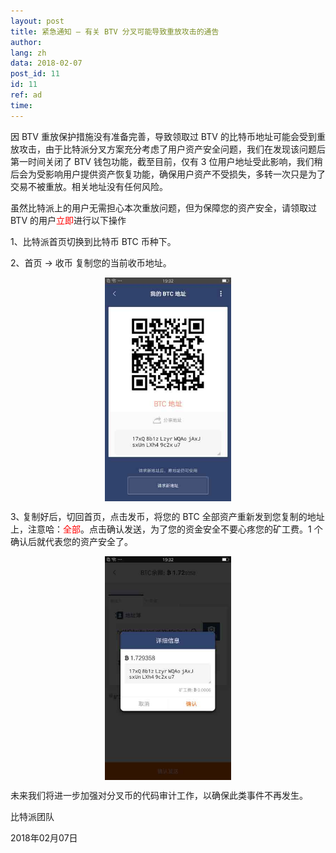```yaml
---
layout: post
title: 紧急通知 — 有关 BTV 分叉可能导致重放攻击的通告
author: 
lang: zh
data: 2018-02-07
post_id: 11
id: 11
ref: ad
time: 
---
```


因 BTV 重放保护措施没有准备完善，导致领取过 BTV 的比特币地址可能会受到重放攻击，由于比特派分叉方案充分考虑了用户资产安全问题，我们在发现该问题后第一时间关闭了 BTV 钱包功能，截至目前，仅有 3 位用户地址受此影响，我们稍后会为受影响用户提供资产恢复功能，确保用户资产不受损失，多转一次只是为了交易不被重放。相关地址没有任何风险。


虽然比特派上的用户无需担心本次重放问题，但为保障您的资产安全，请领取过 BTV 的用户<span style="color: red">立即</span>进行以下操作


<p>1、比特派首页切换到比特币 BTC 币种下。</p>


<p>2、首页 -> 收币 复制您的当前收币地址。</p>


<p style="text-align:center">
<img src="/img/Group-3.jpg" style="border: 0;
    -ms-interpolation-mode: bicubic;
    vertical-align: middle;
    max-width: 40%;">
</p>



<p>3､ 复制好后，切回首页，点击发币，将您的 BTC 全部资产重新发到您复制的地址上，注意哈：<span style="color: red">全部</span>。点击确认发送，为了您的资金安全不要心疼您的矿工费。1 个确认后就代表您的资产安全了。</p>

<p style="text-align:center">
<img src="/img/Group-4.jpg" style="border: 0;
    -ms-interpolation-mode: bicubic;
    vertical-align: middle;
    max-width: 40%;">
</p>


未来我们将进一步加强对分叉币的代码审计工作，以确保此类事件不再发生。

比特派团队

2018年02月07日